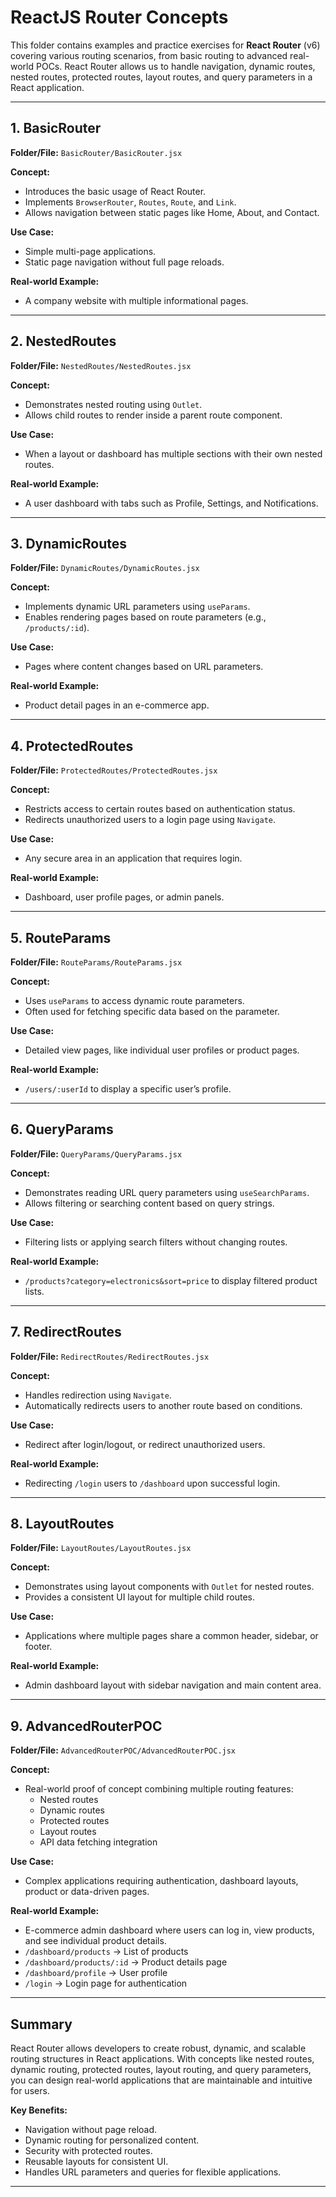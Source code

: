 # ReactJS Router Concepts

This folder contains examples and practice exercises for **React Router** (v6) covering various routing scenarios, from basic routing to advanced real-world POCs. React Router allows us to handle navigation, dynamic routes, nested routes, protected routes, layout routes, and query parameters in a React application.

---

## 1. BasicRouter
**Folder/File:** `BasicRouter/BasicRouter.jsx`  

**Concept:**  
- Introduces the basic usage of React Router.
- Implements `BrowserRouter`, `Routes`, `Route`, and `Link`.
- Allows navigation between static pages like Home, About, and Contact.

**Use Case:**  
- Simple multi-page applications.
- Static page navigation without full page reloads.

**Real-world Example:**  
- A company website with multiple informational pages.

---

## 2. NestedRoutes
**Folder/File:** `NestedRoutes/NestedRoutes.jsx`  

**Concept:**  
- Demonstrates nested routing using `Outlet`.
- Allows child routes to render inside a parent route component.

**Use Case:**  
- When a layout or dashboard has multiple sections with their own nested routes.

**Real-world Example:**  
- A user dashboard with tabs such as Profile, Settings, and Notifications.

---

## 3. DynamicRoutes
**Folder/File:** `DynamicRoutes/DynamicRoutes.jsx`  

**Concept:**  
- Implements dynamic URL parameters using `useParams`.
- Enables rendering pages based on route parameters (e.g., `/products/:id`).

**Use Case:**  
- Pages where content changes based on URL parameters.

**Real-world Example:**  
- Product detail pages in an e-commerce app.

---

## 4. ProtectedRoutes
**Folder/File:** `ProtectedRoutes/ProtectedRoutes.jsx`  

**Concept:**  
- Restricts access to certain routes based on authentication status.
- Redirects unauthorized users to a login page using `Navigate`.

**Use Case:**  
- Any secure area in an application that requires login.

**Real-world Example:**  
- Dashboard, user profile pages, or admin panels.

---

## 5. RouteParams
**Folder/File:** `RouteParams/RouteParams.jsx`  

**Concept:**  
- Uses `useParams` to access dynamic route parameters.
- Often used for fetching specific data based on the parameter.

**Use Case:**  
- Detailed view pages, like individual user profiles or product pages.

**Real-world Example:**  
- `/users/:userId` to display a specific user’s profile.

---

## 6. QueryParams
**Folder/File:** `QueryParams/QueryParams.jsx`  

**Concept:**  
- Demonstrates reading URL query parameters using `useSearchParams`.
- Allows filtering or searching content based on query strings.

**Use Case:**  
- Filtering lists or applying search filters without changing routes.

**Real-world Example:**  
- `/products?category=electronics&sort=price` to display filtered product lists.

---

## 7. RedirectRoutes
**Folder/File:** `RedirectRoutes/RedirectRoutes.jsx`  

**Concept:**  
- Handles redirection using `Navigate`.
- Automatically redirects users to another route based on conditions.

**Use Case:**  
- Redirect after login/logout, or redirect unauthorized users.

**Real-world Example:**  
- Redirecting `/login` users to `/dashboard` upon successful login.

---

## 8. LayoutRoutes
**Folder/File:** `LayoutRoutes/LayoutRoutes.jsx`  

**Concept:**  
- Demonstrates using layout components with `Outlet` for nested routes.
- Provides a consistent UI layout for multiple child routes.

**Use Case:**  
- Applications where multiple pages share a common header, sidebar, or footer.

**Real-world Example:**  
- Admin dashboard layout with sidebar navigation and main content area.

---

## 9. AdvancedRouterPOC
**Folder/File:** `AdvancedRouterPOC/AdvancedRouterPOC.jsx`  

**Concept:**  
- Real-world proof of concept combining multiple routing features:
  - Nested routes
  - Dynamic routes
  - Protected routes
  - Layout routes
  - API data fetching integration

**Use Case:**  
- Complex applications requiring authentication, dashboard layouts, product or data-driven pages.

**Real-world Example:**  
- E-commerce admin dashboard where users can log in, view products, and see individual product details.  
- `/dashboard/products` → List of products  
- `/dashboard/products/:id` → Product details page  
- `/dashboard/profile` → User profile  
- `/login` → Login page for authentication  

---

## Summary
React Router allows developers to create robust, dynamic, and scalable routing structures in React applications. With concepts like nested routes, dynamic routing, protected routes, layout routing, and query parameters, you can design real-world applications that are maintainable and intuitive for users.  

**Key Benefits:**
- Navigation without page reload.
- Dynamic routing for personalized content.
- Security with protected routes.
- Reusable layouts for consistent UI.
- Handles URL parameters and queries for flexible applications.

---